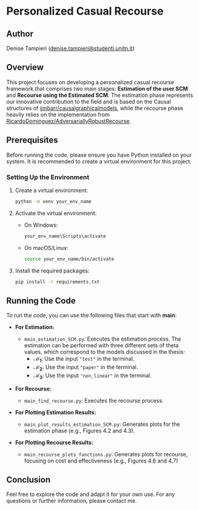# Personalized Casual Recourse

## Author
Denise Tampieri (denise.tampieri@studenti.unitn.it)

## Overview
This project focuses on developing a personalized casual recourse framework that comprises two main stages: **Estimation of the user SCM** and **Recourse using the Estimated SCM**. The estimation phase represents our innovative contribution to the field and is based on the Causal structures of [ijmbarr/causalgraphicalmodels](https://github.com/ijmbarr/causalgraphicalmodels), while the recourse phase heavily relies on the implementation from [RicardoDominguez/AdversariallyRobustRecourse](https://github.com/RicardoDominguez/AdversariallyRobustRecourse).

## Prerequisites
Before running the code, please ensure you have Python installed on your system. It is recommended to create a virtual environment for this project.

### Setting Up the Environment
1. Create a virtual environment:
   ```bash
   python -m venv your_env_name
   ```

2. Activate the virtual environment:
   - On Windows:
     ```bash
     your_env_name\Scripts\activate
     ```
   - On macOS/Linux:
     ```bash
     source your_env_name/bin/activate
     ```

3. Install the required packages:
   ```bash
   pip install -r requirements.txt
   ```

## Running the Code
To run the code, you can use the following files that start with **main**:

- **For Estimation:**
  - `main_estimation_SCM.py`: Executes the estimation process. The estimation can be performed with three different sets of theta values, which correspond to the models discussed in the thesis:
    - **$\mathcal{M}_1$**: Use the input `"test"` in the terminal.
    - **$\mathcal{M}_2$**: Use the input `"paper"` in the terminal.
    - **$\mathcal{M}_3$**: Use the input `"non_linear"` in the terminal.
  
- **For Recourse:**
  - `main_find_recourse.py`: Executes the recourse process.

- **For Plotting Estimation Results:**
  - `main_plot_results_estimation_SCM.py`: Generates plots for the estimation phase (e.g., Figures 4.2 and 4.3).
  
- **For Plotting Recourse Results:**
  - `main_recourse_plots_functions.py`: Generates plots for recourse, focusing on cost and effectiveness (e.g., Figures 4.6 and 4.7)

## Conclusion
Feel free to explore the code and adapt it for your own use. For any questions or further information, please contact me.
```
